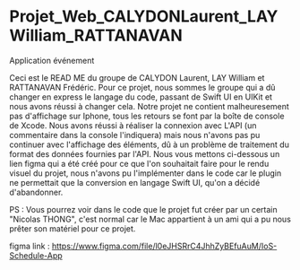 # Projet_Web_CALYDONLaurent_LAYWilliam_RATTANAVAN
 Application événement

Ceci est le READ ME du groupe de CALYDON Laurent, LAY William et RATTANAVAN Frédéric.
Pour ce projet, nous sommes le groupe qui a dû changer en express le langage du code, passant de Swift UI en UIKit et nous avons réussi à changer cela.
Notre projet ne contient malheuresement pas d'affichage sur Iphone, tous les retours se font par la boîte de console de Xcode.
Nous avons réussi à réaliser la connexion avec L'API (un commentaire dans la console l'indiquera) mais nous n'avons pas pu continuer avec l'affichage des éléments, dû à un problème de traitement du format des données fournies par l'API.
Nous vous mettons ci-dessous un lien figma qui a été créé pour ce que l'on souhaitait faire pour le rendu visuel du projet, nous n'avons pu l'implémenter dans le code car le plugin ne permettait que la conversion en langage Swift UI, qu'on a décidé d'abandonner. 

PS : Vous pourrez voir dans le code que le projet fut créer par un certain "Nicolas THONG", c'est normal car le Mac appartient à un ami qui a pu nous prêter son matériel pour ce projet.

figma link : https://www.figma.com/file/l0eJHSRrC4JhhZyBEfuAuM/IoS-Schedule-App
